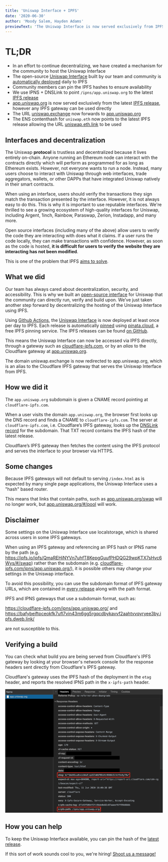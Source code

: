 ```yaml
---
title: 'Uniswap Interface + IPFS'
date: '2020-06-30'
author: 'Moody Salem, Hayden Adams'
previewText: 'The Uniswap Interface is now served exclusively from IPFS'
---
```


# TL;DR

- In an effort to continue decentralizing, we have created a mechanism for the community to host the Uniswap Interface
- The open-source [Uniswap Interface](https://github.com/Uniswap/uniswap-frontend) built by our team and 
community is [automatically deployed](https://github.com/Uniswap/uniswap-frontend/releases) daily to IPFS
- Community members can pin the IPFS hashes to ensure availability
- We use IPNS + DNSLink to point `/ipns/app.uniswap.org` to the latest [IPFS release](https://github.com/Uniswap/uniswap-frontend/releases) 
- [app.uniswap.org](https://app.uniswap.org) is now served exclusively from the latest 
[IPFS release](https://github.com/Uniswap/uniswap-frontend/releases), however any IPFS gateway can be used directly
- The URL [uniswap.exchange](https://uniswap.exchange) now forwards to [app.uniswap.org](https://app.uniswap.org)
- The ENS contenthash for `uniswap.eth` now points to the latest IPFS release allowing the URL [uniswap.eth.link](https://uniswap.eth.link/) to be used

## Interfaces and decentralization

The Uniswap **protocol** is trustless and decentralized because it lives entirely on-chain. 
Anyone running an Ethereum node can interact with the contracts directly which will perform as programmed for as long as Ethereum exists.
However, not everyone wants to run a node. Instead, many users choose to interact with Uniswap through web interfaces, 
trade aggregators, wallets, or other DAPPs that have integrated Uniswap natively in their smart contracts. 

When using an interface, users should verify the transactions they sign match the transaction presented by the interface.
However, it is not always easy to do this. This is why it is important to use reputable interfaces. 
We're thrilled to see a growing ecosystem of high-quality interfaces for Uniswap, including Argent, 1inch, Rainbow,
Paraswap, Zerion, Instadapp, and many more.

Open source interfaces (including many of the above) allow users to verify the code they are interacting with does what
it claims. If a user runs the code locally, they can make transactions with confidence. However, as soon as the code 
is hosted, **it is difficult for users to verify the website they are interacting has not been modified**.

This is one of the problem that IPFS [aims to solve](https://blog.cloudflare.com/e2e-integrity/).

## What we did

Our team has always cared about decentralization, security, and accessibility. This is why we built an 
[open-source interface](https://github.com/Uniswap/uniswap-frontend) for Uniswap that the community can directly run, 
verify and build upon. We’ve just taken another step forward by decentralizing the hosting of the Uniswap Interface using IPFS.

Using [Github Actions](https://github.com/features/actions), the [Uniswap Interface](https://github.com/Uniswap/uniswap-frontend) 
is now deployed at least once per day to IPFS. Each release is automatically [pinned](https://docs.ipfs.io/concepts/persistence/) 
using [pinata.cloud](https://pinata.cloud), a free IPFS pinning service. 
The IPFS releases can be found [on GitHub](https://github.com/Uniswap/uniswap-frontend/releases).

This means the Uniswap Interface can now be accessed via IPFS directly, through a gateway such as [cloudflare-ipfs.com](https://cloudflare-ipfs.com/ipns/app.uniswap.org/), or by an _alias_ to the Cloudflare gateway at [app.uniswap.org](https://app.uniswap.org).

The domain uniswap.exchange is now redirected to app.uniswap.org, which is an alias to the Cloudflare IPFS gateway that serves the Uniswap Interface from IPFS.

## How we did it

The `app.uniswap.org` subdomain is given a CNAME record pointing at `cloudflare-ipfs.com`. 

When a user visits the domain `app.uniswap.org`, the browser first looks up the DNS record and finds a CNAME to `cloudflare-ipfs.com`.
The server at `cloudflare-ipfs.com`, i.e. Cloudflare’s IPFS gateway, looks up the 
[DNSLink record](https://docs.ipfs.io/concepts/dnslink/) for the subdomain.
That TXT record contains the IPFS hash of the latest release. 

Cloudflare’s IPFS gateway then fetches the content using the IPFS protocol and serves the interface to your browser via HTTPS.

## Some changes

Because IPFS gateways will not default to serving `/index.html` as is expected by many single page applications, the Uniswap Interface uses a "hash" based router.

This means that links that contain paths, such as [app.uniswap.org/swap](https://app.uniswap.org) will no longer work, but [app.uniswap.org/#/pool](https://app.uniswap.org/#/swap) will work.

## Disclaimer

Some settings on the Uniswap Interface use localstorage, which is shared across users in some IPFS gateways.

When using an IPFS gateway and referencing an IPFS hash or IPNS name by the path (e.g. https://ipfs.io/ipfs/QmaREHiNYVn7uhfT8KepgGuufPHDQG29wpKTX7sHvc6Wys/#/swap) rather than the subdomain (e.g. [cloudflare-ipfs.com/ipns/app.uniswap.org/](https://cloudflare-ipfs.com/ipns/app.uniswap.org/)), it is possible others may change your settings in the Uniswap interface.

To avoid this possibility, you can use the subdomain format of IPFS gateway URLs, which are contained in [every release](https://github.com/Uniswap/uniswap-frontend/releases) along with the path format.

IPFS and IPNS gateways that use a subdomain format, such as:

https://cloudflare-ipfs.com/ipns/app.uniswap.org/ and
https://bafybeiftpceokfk7ufl7vin43m6gg5rgqcdbykavvf2aahtvvqyryee3by.ipfs.dweb.link/

are not susceptible to this. 

## Verifying a build

You can check what build you are being served from Cloudflare's IPFS gateway by looking at your browser's network console for the response headers sent directly from Cloudflare's IPFS gateway.

Cloudflare's gateway uses the IPFS hash of the deployment in the `etag` header, and reports the resolved IPNS path in the `x-ipfs-path` header.

![](./verifying-build.png) 

## How you can help

To keep the Uniswap Interface available, you can pin the hash of the [latest release](https://github.com/Uniswap/uniswap-frontend/releases/latest).

If this sort of work sounds cool to you, we're hiring! [Shoot us a message!](mailto:contact@uniswap.org)

